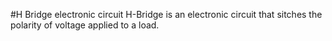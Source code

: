 #H Bridge electronic circuit
H-Bridge is an electronic circuit that sitches the polarity of voltage applied to a load. 
